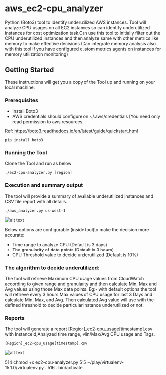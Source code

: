 # aws_ec2-cpu_analyzer
Python (Boto3) tool to identify underutilized AWS instances.
Tool will analyze CPU usages on all EC2 instances so can identify underutilized instances for cost optimization task.Can use this tool to initially filter out the CPU underutilized instances and then analyze same with other metrics like memory to make effective decisions (Can integrate memory analysis also with this tool if you have configured custom metrics agents on instances for memory utilization monitoring)

## Getting Started

These instructions will get you a copy of the Tool up and running on your local machine.

### Prerequisites

* Install Boto3
* AWS credentials should configure on  ~/.aws/credentials [You need only read permission to aws resources]

Ref: https://boto3.readthedocs.io/en/latest/guide/quickstart.html

```
pip install boto3
```

### Running the Tool

Clone the Tool and run as below

```
./ec2-cpu-analyzer.py [region]
```

### Execution and summary output

The tool will provide a summary of available underutilized instances and CSV file report with all details.
```
./aws_analyzer.py us-west-1
```
![alt text](https://github.com/charithd/aws_ec2-cpu_analyzer/blob/master/sum.png)

Below options are configurable (inside tool)to make the decision more accurate:
* Time range to analyze CPU (Default is 3 days)
* The granularity of data points (Default is 3 hours)
* CPU Threshold value to decide underutilized (Default is 10%)

### The algorithm to decide underutilized:

The tool will retrieve Maximum CPU usage values from CloudWatch according to given range and granularity and then calculate Min, Max and Avg values using those Max data points. 
Eg:- with default options the tool will retrieve every 3 hours Max values of CPU usage for last 3 Days and calculate Min, Max, and Avg. Then calculated Avg value will use with the defined threshold to decide particular instance underutilized or not.


### Reports
The tool will generate a report [Region]_ec2-cpu_usage[timestamp].csv with Instanceid,Analyzed time range, Min/Max/Avg CPU usage and Tags.

```
[Region]_ec2-cpu_usage[timestamp].csv
```

![alt text](https://github.com/charithd/aws_ec2-cpu_analyzer/blob/master/cpu-rep.png)

 514  chmod +x ec2-cpu-analyzer.py
  515  ~/play/virtualenv-15.1.0/virtualenv.py .
  516  . bin/activate